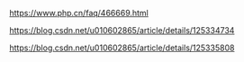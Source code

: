 https://www.php.cn/faq/466669.html

https://blog.csdn.net/u010602865/article/details/125334734

https://blog.csdn.net/u010602865/article/details/125335808
